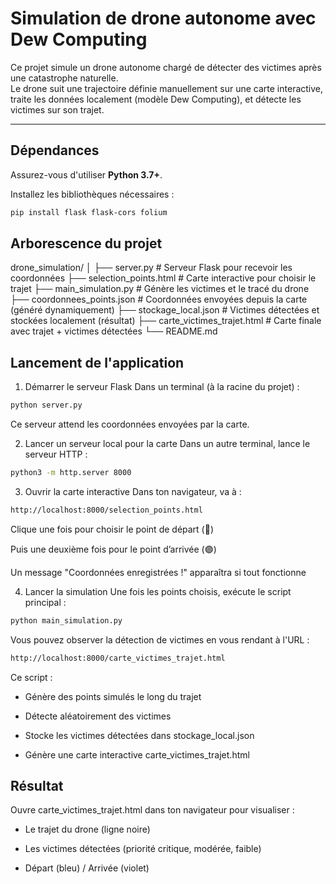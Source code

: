 # Simulation de drone autonome avec Dew Computing

Ce projet simule un drone autonome chargé de détecter des victimes après une catastrophe naturelle.  
Le drone suit une trajectoire définie manuellement sur une carte interactive, traite les données localement (modèle Dew Computing), et détecte les victimes sur son trajet.

---

## Dépendances

Assurez-vous d'utiliser **Python 3.7+**.

Installez les bibliothèques nécessaires :

```bash
pip install flask flask-cors folium
```

## Arborescence du projet

drone_simulation/
│
├── server.py                    # Serveur Flask pour recevoir les coordonnées
├── selection_points.html        # Carte interactive pour choisir le trajet
├── main_simulation.py           # Génère les victimes et le tracé du drone
├── coordonnees_points.json      # Coordonnées envoyées depuis la carte (généré dynamiquement)
├── stockage_local.json          # Victimes détectées et stockées localement (résultat)
├── carte_victimes_trajet.html   # Carte finale avec trajet + victimes détectées
└── README.md

## Lancement de l'application

1. Démarrer le serveur Flask
Dans un terminal (à la racine du projet) :

```bash
python server.py
```

Ce serveur attend les coordonnées envoyées par la carte.

2. Lancer un serveur local pour la carte
Dans un autre terminal, lance le serveur HTTP :

```bash
python3 -m http.server 8000
```

3. Ouvrir la carte interactive
Dans ton navigateur, va à :

```bash
http://localhost:8000/selection_points.html
```

Clique une fois pour choisir le point de départ (🔵)

Puis une deuxième fois pour le point d’arrivée (🟣)

Un message "Coordonnées enregistrées !" apparaîtra si tout fonctionne

4. Lancer la simulation
Une fois les points choisis, exécute le script principal :

```bash
python main_simulation.py
```

Vous pouvez observer la détection de victimes en vous rendant à l'URL : 
```bash
http://localhost:8000/carte_victimes_trajet.html
```

Ce script :

- Génère des points simulés le long du trajet

- Détecte aléatoirement des victimes

- Stocke les victimes détectées dans stockage_local.json

- Génère une carte interactive carte_victimes_trajet.html

## Résultat
Ouvre carte_victimes_trajet.html dans ton navigateur pour visualiser :

- Le trajet du drone (ligne noire)

- Les victimes détectées (priorité critique, modérée, faible)

- Départ (bleu) / Arrivée (violet)